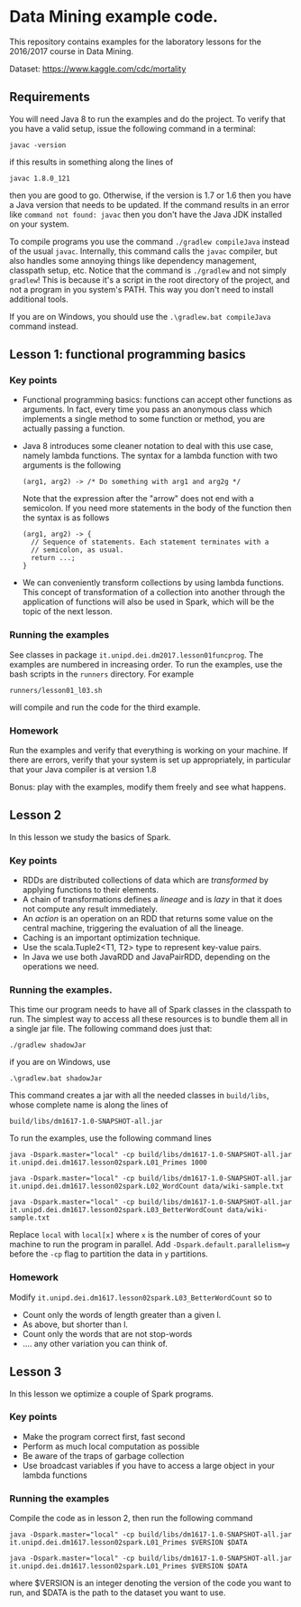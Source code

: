 # Data Mining example code.

This repository contains examples for the laboratory lessons for the
2016/2017 course in Data Mining.

Dataset: https://www.kaggle.com/cdc/mortality

## Requirements

You will need Java 8 to run the examples and do the project. To verify
that you have a valid setup, issue the following command in a
terminal:

    javac -version

if this results in something along the lines of

    javac 1.8.0_121
    
then you are good to go. Otherwise, if the version is 1.7 or 1.6 then
you have a Java version that needs to be updated. If the command
results in an error like `command not found: javac` then you don't
have the Java JDK installed on your system.

To compile programs you use the command `./gradlew compileJava`
instead of the usual `javac`. Internally, this command calls the
`javac` compiler, but also handles some annoying things like
dependency management, classpath setup, etc.
Notice that the command is `./gradlew` and not simply `gradlew`!
This is because it's a script in the root directory of the project,
and not a program in you system's PATH. This way you don't need to
install additional tools.

If you are on Windows, you should use the `.\gradlew.bat compileJava`
command instead.

## Lesson 1: functional programming basics

### Key points

- Functional programming basics: functions can accept other functions
  as arguments. In fact, every time you pass an anonymous class which
  implements a single method to some function or method, you are
  actually passing a function.
- Java 8 introduces some cleaner notation to deal with this use case,
  namely lambda functions. The syntax for a lambda function with two
  arguments is the following
  
      (arg1, arg2) -> /* Do something with arg1 and arg2g */
  
  Note that the expression after the "arrow" does not end with a
  semicolon. If you need more statements in the body of the function
  then the syntax is as follows
  
      (arg1, arg2) -> {
        // Sequence of statements. Each statement terminates with a
        // semicolon, as usual.
        return ...;
      }
  
- We can conveniently transform collections by using lambda
  functions. This concept of transformation of a collection into
  another through the application of functions will also be used in
  Spark, which will be the topic of the next lesson.
  
### Running the examples

See classes in package `it.unipd.dei.dm2017.lesson01funcprog`. The
examples are numbered in increasing order. To run the examples, use
the bash scripts in the `runners` directory. For example

    runners/lesson01_l03.sh

will compile and run the code for the third example.

### Homework

Run the examples and verify that everything is working on your
machine. If there are errors, verify that your system is set up
appropriately, in particular that your Java compiler is at version 1.8

Bonus: play with the examples, modify them freely and see what happens.

## Lesson 2

In this lesson we study the basics of Spark.

### Key points

- RDDs are distributed collections of data which are _transformed_ by
  applying functions to their elements.
- A chain of transformations defines a _lineage_ and is _lazy_ in that
  it does not compute any result immediately.
- An _action_ is an operation on an RDD that returns some value on the
  central machine, triggering the evaluation of all the lineage.
- Caching is an important optimization technique.
- Use the scala.Tuple2<T1, T2> type to represent key-value pairs.
- In Java we use both JavaRDD and JavaPairRDD, depending on the
  operations we need.
  
### Running the examples.

This time our program needs to have all of Spark classes in the
classpath to run. The simplest way to access all these resources is to
bundle them all in a single jar file. The following command does just
that:

    ./gradlew shadowJar
    
if you are on Windows, use

    .\gradlew.bat shadowJar
    
This command creates a jar with all the needed classes in
`build/libs`, whose complete name is along the lines of

    build/libs/dm1617-1.0-SNAPSHOT-all.jar
    
To run the examples, use the following command lines

    java -Dspark.master="local" -cp build/libs/dm1617-1.0-SNAPSHOT-all.jar it.unipd.dei.dm1617.lesson02spark.L01_Primes 1000

    java -Dspark.master="local" -cp build/libs/dm1617-1.0-SNAPSHOT-all.jar it.unipd.dei.dm1617.lesson02spark.L02_WordCount data/wiki-sample.txt
    
    java -Dspark.master="local" -cp build/libs/dm1617-1.0-SNAPSHOT-all.jar it.unipd.dei.dm1617.lesson02spark.L03_BetterWordCount data/wiki-sample.txt
    
Replace `local` with `local[x]` where `x` is the number of cores of
your machine to run the program in parallel. Add
`-Dspark.default.parallelism=y` before the `-cp` flag to partition the
data in `y` partitions.

### Homework

Modify `it.unipd.dei.dm1617.lesson02spark.L03_BetterWordCount` so to

- Count only the words of length greater than a given l.
- As above, but shorter than l.
- Count only the words that are not stop-words
- .... any other variation you can think of.

## Lesson 3

In this lesson we optimize a couple of Spark programs.

### Key points

- Make the program correct first, fast second
- Perform as much local computation as possible
- Be aware of the traps of garbage collection
- Use broadcast variables if you have to access a large object in your lambda functions

### Running the examples

Compile the code as in lesson 2, then run the following command

    java -Dspark.master="local" -cp build/libs/dm1617-1.0-SNAPSHOT-all.jar it.unipd.dei.dm1617.lesson02spark.L01_Primes $VERSION $DATA

    java -Dspark.master="local" -cp build/libs/dm1617-1.0-SNAPSHOT-all.jar it.unipd.dei.dm1617.lesson02spark.L01_Primes $VERSION $DATA

where $VERSION is an integer denoting the version of the code you want to run, and
$DATA is the path to the dataset you want to use.


